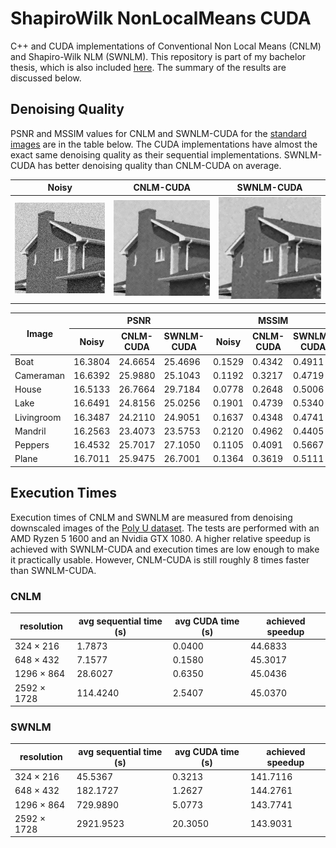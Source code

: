 #  ShapiroWilk NonLocalMeans CUDA
C++ and CUDA implementations of Conventional Non Local Means (CNLM) and Shapiro-Wilk NLM (SWNLM). This repository is part of my bachelor thesis, which is also included [here](./NLM_BobvdVuurst_Bachelor_Thesis-final.pdf). The summary of the results are discussed below.



## Denoising Quality
PSNR and MSSIM values for CNLM and SWNLM-CUDA for the [standard images](https://www.imageprocessingplace.com/root_files_V3/image_databases.htm) are in the table below. The CUDA implementations have almost the exact same denoising quality as their sequential implementations. SWNLM-CUDA has better denoising quality than CNLM-CUDA on average.

<table>
<thead>
  <tr>
    <th>Noisy</th>
    <th>CNLM-CUDA</th>
    <th>SWNLM-CUDA</th>
  </tr>
</thead>
<tbody>
<tr>
<td>
<img src="output\standard\house_sigma=40_noisy.png" alt="Noisy" width="100%"/>
</td>
<td>
<img src="output\standard\house_sigma=40_searchRadius=8_neighborRadius=3_denoiser=cnlm_cuda.png" alt="CNLM-CUDA" width="100%"/>
</td>
<td>
<img src="output\standard\house_sigma=40_searchRadius=8_neighborRadius=3_denoiser=swnlm_cuda.png" alt="SWNLM-CUDA" width="100%"/>
</td>
</tr>
</tbody>
</table>

<table>
<thead>
  <tr>
    <th rowspan="2">Image</th>
    <th colspan="3">PSNR</th>
    <th colspan="3">MSSIM</th>
  </tr>
  <tr>
    <th>Noisy</th>
    <th>CNLM-CUDA</th>
    <th>SWNLM-CUDA</th>
    <th>Noisy</th>
    <th>CNLM-CUDA</th>
    <th>SWNLM-CUDA</th>
  </tr>
</thead>
<tbody>
  <tr>
    <td>Boat</td>
    <td>16.3804</td>
    <td>24.6654</td>
    <td>25.4696</td>
    <td>0.1529</td>
    <td>0.4342</td>
    <td>0.4911</td>
  </tr>
  <tr>
    <td>Cameraman</td>
    <td>16.6392</td>
    <td>25.9880</td>
    <td>25.1043</td>
    <td>0.1192</td>
    <td>0.3217</td>
    <td>0.4719</td>
  </tr>
  <tr>
    <td>House</td>
    <td>16.5133</td>
    <td>26.7664</td>
    <td>29.7184</td>
    <td>0.0778</td>
    <td>0.2648</td>
    <td>0.5006</td>
  </tr>
  <tr>
    <td>Lake</td>
    <td>16.6491</td>
    <td>24.8156</td>
    <td>25.0256</td>
    <td>0.1901</td>
    <td>0.4739</td>
    <td>0.5340</td>
  </tr>
  <tr>
    <td>Livingroom</td>
    <td>16.3487</td>
    <td>24.2110</td>
    <td>24.9051</td>
    <td>0.1637</td>
    <td>0.4348</td>
    <td>0.4741</td>
  </tr>
  <tr>
    <td>Mandril</td>
    <td>16.2563</td>
    <td>23.4073</td>
    <td>23.5753</td>
    <td>0.2120</td>
    <td>0.4962</td>
    <td>0.4405</td>
  </tr>
  <tr>
    <td>Peppers</td>
    <td>16.4532</td>
    <td>25.7017</td>
    <td>27.1050</td>
    <td>0.1105</td>
    <td>0.4091</td>
    <td>0.5667</td>
  </tr>
  <tr>
    <td>Plane</td>
    <td>16.7011</td>
    <td>25.9475</td>
    <td>26.7001</td>
    <td>0.1364</td>
    <td>0.3619</td>
    <td>0.5111</td>
  </tr>
</tbody>
</table>

## Execution Times
Execution times of CNLM and SWNLM are measured from denoising downscaled images of the [Poly U dataset](https://github.com/csjunxu/PolyU-Real-World-Noisy-Images-Dataset). The tests are performed with an AMD Ryzen 5 1600 and an Nvidia GTX 1080. A higher relative speedup is achieved with SWNLM-CUDA and execution times are low enough to make it practically usable. However, CNLM-CUDA is still roughly 8 times faster than SWNLM-CUDA. 

### CNLM
| resolution  | avg sequential time (s) | avg CUDA time (s) | achieved speedup |
|-------------|-------------------------|-------------------|------------------|
| 324 × 216   | 1.7873                  | 0.0400            | 44.6833          |
| 648 × 432   | 7.1577                  | 0.1580            | 45.3017          |
| 1296 × 864  | 28.6027                 | 0.6350            | 45.0436          |
| 2592 × 1728 | 114.4240                | 2.5407            | 45.0370          |

### SWNLM
| resolution  | avg sequential time (s) | avg CUDA time (s) | achieved speedup |
|-------------|-------------------------|-------------------|------------------|
| 324 × 216   | 45.5367                 | 0.3213            | 141.7116         |
| 648 × 432   | 182.1727                | 1.2627            | 144.2761         |
| 1296 × 864  | 729.9890                | 5.0773            | 143.7741         |
| 2592 × 1728 | 2921.9523               | 20.3050           | 143.9031         |
